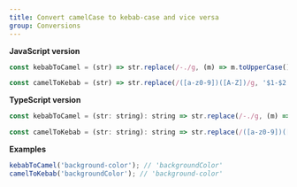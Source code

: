 ```yaml
---
title: Convert camelCase to kebab-case and vice versa
group: Conversions
---
```


**JavaScript version**

```js
const kebabToCamel = (str) => str.replace(/-./g, (m) => m.toUpperCase()[1]);

const camelToKebab = (str) => str.replace(/([a-z0-9])([A-Z])/g, '$1-$2').toLowerCase();
```

**TypeScript version**

```js
const kebabToCamel = (str: string): string => str.replace(/-./g, (m) => m.toUpperCase()[1]);

const camelToKebab = (str: string): string => str.replace(/([a-z0-9])([A-Z])/g, '$1-$2').toLowerCase();
```

**Examples**

```js
kebabToCamel('background-color'); // 'backgroundColor'
camelToKebab('backgroundColor'); // 'background-color'
```

